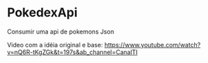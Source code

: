 # PokedexApi
Consumir uma api de pokemons Json

Video com a idéia original e base:
https://www.youtube.com/watch?v=nQ6R-tKgZGk&t=197s&ab_channel=CanalTI


